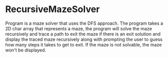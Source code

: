 # RecursiveMazeSolver
Program is a maze solver that uses the DFS approach. The program takes a 2D char array that represents a maze, the program will solve the maze 
recursively and trace a path to exit the maze if there is an exit solution and display the traced maze 
recursively along with prompting the user to guess how many steps it takes to get to exit. If the maze is 
not solvable, the maze won't be displayed.
